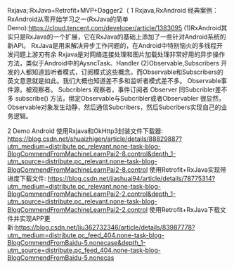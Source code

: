 Rxjava;:RxJava+Retrofit+MVP+Dagger2（
1 Rxjava,RxAndroid
经典案例：RxAndroid从零开始学习之一(RxJava的简单Demo):https://cloud.tencent.com/developer/article/1383095
(1)RxAndroid其实只是RxJava的一个扩展，它在RxJava的基础上添加了一些针对Android系统的新API。
RxJava是用来解决异步工作问题的，在Android中特别恼火的多线程开发问题上游刃有余
Rxjava是对网络连接处理和图片加载处理非常好用的异步操作方法，类似于Android中的AysncTask、Handler
(2)Observable,Subscribers
开发的人都知道监听者模式，订阅模式这些概念。而Observable和Subscribers的英文意思就是如此。我们大概也知道差不多和监听者模式差不多。
Observable事件源，被观察者。
Subcriblers 观察者，事件订阅者
Observer 同Subcribler差不多
subscribe() 方法，绑定Observable与Subcribler或者Observabler
很显然，Observable对象发生动静，然后通信Subcribers，然后Subcribers实现自己的业务逻辑。

2 Demo
Android 使用Rxjava和OkHttp3封装文件下载器: https://blog.csdn.net/shuaizhigen/article/details/88829887?utm_medium=distribute.pc_relevant.none-task-blog-BlogCommendFromMachineLearnPai2-8.control&depth_1-utm_source=distribute.pc_relevant.none-task-blog-BlogCommendFromMachineLearnPai2-8.control
使用Retrofit+RxJava实现带进度下载文件: https://blog.csdn.net/jiashuai94/article/details/78775314?utm_medium=distribute.pc_relevant.none-task-blog-BlogCommendFromMachineLearnPai2-2.control&depth_1-utm_source=distribute.pc_relevant.none-task-blog-BlogCommendFromMachineLearnPai2-2.control
使用Retrofit+RxJava下载文件并实现APP更新:https://blog.csdn.net/liu362732346/article/details/83987778?utm_medium=distribute.pc_feed_404.none-task-blog-BlogCommendFromBaidu-5.nonecase&depth_1-utm_source=distribute.pc_feed_404.none-task-blog-BlogCommendFromBaidu-5.nonecas

